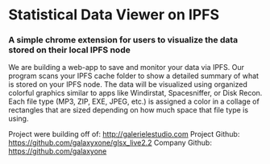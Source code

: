 
# Statistical Data Viewer on IPFS

### A simple chrome extension for users to visualize the data stored on their local IPFS node



We are building a web-app to save and monitor your data via IPFS. Our program scans your IPFS cache folder to show a detailed summary of what is stored on your IPFS node. The data will be visualized using organized colorful graphics similar to apps like Windirstat, Spacesniffer, or Disk Recon. Each file type (MP3, ZIP, EXE, JPEG, etc.) is assigned a color in a collage of rectangles that are sized depending on how much space that file type is using. 

Project were building off of: http://galerielestudio.com
Project Github: https://github.com/galaxyxone/glsx_live2.2
Company Github: https://github.com/galaxyone

